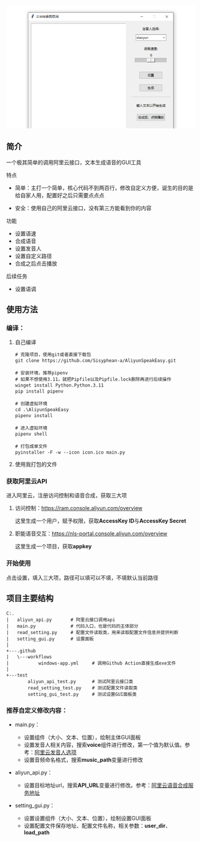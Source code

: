 ![image](./README.assets/image.png)

## 简介

一个极其简单的调用阿里云接口，文本生成语音的GUI工具

特点

- 简单：主打一个简单，核心代码不到两百行，修改自定义方便，诞生的目的是给自家人用，配置好之后只需要点点点

- 安全：使用自己的阿里云接口，没有第三方能看到你的内容

功能

- 设置语速
- 合成语音
- 设置发音人
- 设置自定义路径
- 合成之后点击播放

后续任务
- 设置语调

## 使用方法

### 编译：

1. 自己编译

   ```shell
   # 克隆项目，使用git或者直接下载包
   git clone https://github.com/Sisyphean-a/AliyunSpeakEasy.git
   
   # 安装环境，推荐pipenv
   # 如果不想使用3.11，就把Pipfile以及Pipfile.lock删除再进行后续操作
   winget install Python.Python.3.11
   pip install pipenv
   
   # 创建虚拟环境
   cd .\AliyunSpeakEasy
   pipenv install

   # 进入虚拟环境
   pipenv shell
   
   # 打包成单文件
   pyinstaller -F -w --icon icon.ico main.py
   ```

2. 使用我打包的文件

### 获取阿里云API

进入阿里云，注册访问控制和语音合成，获取三大项

1. 访问控制：https://ram.console.aliyun.com/overview

   这里生成一个用户，赋予权限，获取**AccessKey ID**与**AccessKey Secret**

2. 职能语音交互：https://nls-portal.console.aliyun.com/overview

   这里生成一个项目，获取**appkey**

### 开始使用

点击设置，填入三大项，路径可以填可以不填，不填默认当前路径


## 项目主要结构

```shell
C:.
|   aliyun_api.py		# 阿里云接口调用api
|   main.py				# 代码入口，也是代码的主体部分
|   read_setting.py		# 配置文件读取类，用来读取配置文件信息并提供判断
|   setting_gui.py		# 设置面板
|
+---.github
|   \---workflows
|           windows-app.yml		# 调用Github Action直接生成exe文件
|
+---test
        aliyun_api_test.py  	# 测试阿里云接口类
        read_setting_test.py	# 测试配置文件读取类
        setting_gui_test.py		# 测试设置GUI面板类
```

### 推荐自定义修改内容：

- main.py：
  - 设置组件（大小、文本、位置），绘制主体GUI面板
  - 设置发音人相关内容，搜索**voice**组件进行修改，第一个值为默认值。参考：[阿里云发音人选项](https://help.aliyun.com/document_detail/84435.html?spm=a2c4g.84425.0.i0#section-uft-ohr-827)
  - 设置音频命名格式，搜索**music_path**变量进行修改
- aliyun_api.py：
  - 设置目标地址url，搜索**API_URL**变量进行修改。参考：[阿里云语音合成服务地址](https://help.aliyun.com/document_detail/84435.html?spm=a2c4g.84425.0.i0#section-nme-tcl-xuc)

- setting_gui.py：
  - 设置设置组件（大小、文本、位置），绘制设置GUI面板
  - 设置配置文件保存地址、配置文件名称，相关参数：**user_dir**、**load_path**
